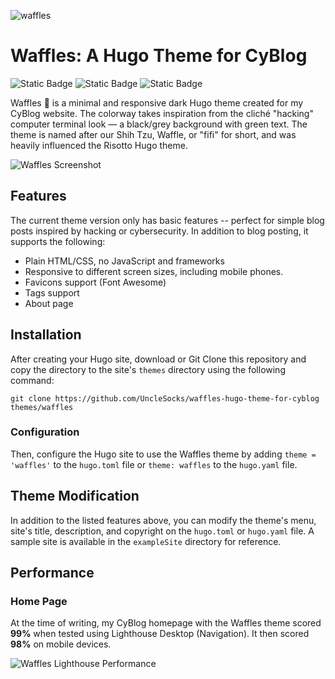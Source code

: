 ![waffles](https://github.com/user-attachments/assets/13f5e303-8376-4464-ab5f-bbd5b4ca6211)

# Waffles: A Hugo Theme for CyBlog 
![Static Badge](https://img.shields.io/badge/Made%20With-Hugo-skyblue) ![Static Badge](https://img.shields.io/badge/Status-Under%20Development-pink) ![Static Badge](https://img.shields.io/badge/Theme%20-%20Dark%2C%20Minimal%2C%20Responsive%20-%20black)

Waffles 🧇 is a minimal and responsive dark Hugo theme created for my CyBlog website. 
The colorway takes inspiration from the cliché "hacking" computer terminal look — a black/grey background with green text. The theme is named after our Shih Tzu, Waffle, or "fifi" for short, and was heavily influenced the Risotto Hugo theme.

![Waffles Screenshot](https://github.com/user-attachments/assets/52ceb676-2516-42ab-aa01-715dcffee3bf)


## Features

The current theme version only has basic features -- perfect for simple blog posts inspired by hacking or cybersecurity. In addition to blog posting, it supports the following:
- Plain HTML/CSS, no JavaScript and frameworks
- Responsive to different screen sizes, including mobile phones.
- Favicons support (Font Awesome)
- Tags support
- About page

## Installation 
After creating your Hugo site, download or Git Clone this repository and copy the directory to the site's `themes` directory using the following command:

```
git clone https://github.com/UncleSocks/waffles-hugo-theme-for-cyblog  themes/waffles
```

### Configuration
Then, configure the Hugo site to use the Waffles theme by adding `theme = 'waffles'` to the `hugo.toml` file or `theme: waffles` to the `hugo.yaml` file.

## Theme Modification
In addition to the listed features above, you can modify the theme's menu, site's title, description, and copyright on the `hugo.toml` or `hugo.yaml` file. A sample site is available in the `exampleSite` directory for reference.

## Performance
### Home Page
At the time of writing, my CyBlog homepage with the Waffles theme scored **99%** when tested using Lighthouse Desktop (Navigation). It then scored **98%** on mobile devices.

![Waffles Lighthouse Performance](https://github.com/user-attachments/assets/bc2b7b17-4a24-4299-b484-024f01e60588)

